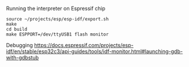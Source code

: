 
Running the interpreter on Espressif chip

	source ~/projects/esp/esp-idf/export.sh
	make
	cd build
	make ESPPORT=/dev/ttyUSB1 flash monitor


Debugging
	https://docs.espressif.com/projects/esp-idf/en/stable/esp32c3/api-guides/tools/idf-monitor.html#launching-gdb-with-gdbstub

